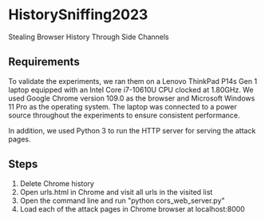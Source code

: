 # HistorySniffing2023
Stealing Browser History Through Side Channels

## Requirements
To validate the experiments, we ran them on a Lenovo ThinkPad P14s Gen 1 laptop equipped with an Intel Core i7-10610U CPU clocked at 1.80GHz. We used Google Chrome version 109.0 as the browser and Microsoft Windows 11 Pro as the operating system. The laptop was connected to a power source throughout the experiments to ensure consistent performance.

In addition, we used Python 3 to run the HTTP server for serving the attack pages.

## Steps
1. Delete Chrome history
2. Open urls.html in Chrome and visit all urls in the visited list
1. Open the command line and run "python cors_web_server.py"
2. Load each of the attack pages in Chrome browser at localhost:8000
